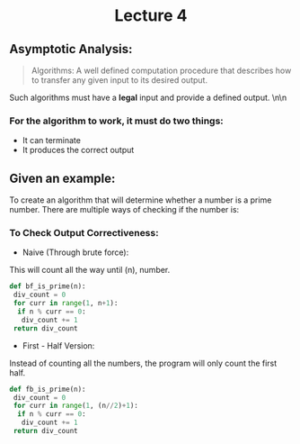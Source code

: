 <div align = "center">

# Lecture 4

</div>

## Asymptotic Analysis:

> Algorithms: A well defined computation procedure that describes how to transfer any given input to its desired output.

Such algorithms must have a **legal** input and provide a defined output. \n\n

 ### For the algorithm to work, it must do two things:
- It can terminate
- It produces the correct output



## Given an example:
To create an algorithm that will determine whether a number is a prime number. There are multiple ways of checking if the number is: 

### To Check Output Correctiveness:
- Naive (Through brute force):

This will count all the way until (n), number.
  
``` python
def bf_is_prime(n):
 div_count = 0
 for curr in range(1, n+1):
  if n % curr == 0:
   div_count += 1
 return div_count
```

- First - Half Version:

Instead of counting all the numbers, the program will only count the first half.

```python
def fb_is_prime(n):
 div_count = 0
 for curr in range(1, (n//2)+1):
  if n % curr == 0:
   div_count += 1
 return div_count
```
